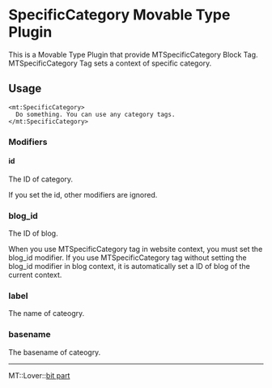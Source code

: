 SpecificCategory Movable Type Plugin
=====================

This is a Movable Type Plugin that provide MTSpecificCategory Block Tag. MTSpecificCategory Tag sets a context of specific category.

## Usage

    <mt:SpecificCategory>
      Do something. You can use any category tags.
    </mt:SpecificCategory>

### Modifiers

#### id

The ID of category.

If you set the id, other modifiers are ignored.

### blog_id

The ID of blog.

When you use MTSpecificCategory tag in website context, you must set the blog_id modifier. If you use MTSpecificCategory tag without setting the blog_id modifier in blog context, it is automatically set a ID of blog of the current context.

### label

The name of cateogry.

### basename

The basename of cateogry.

---
MT::Lover::[bit part](http://bit-part.net/)